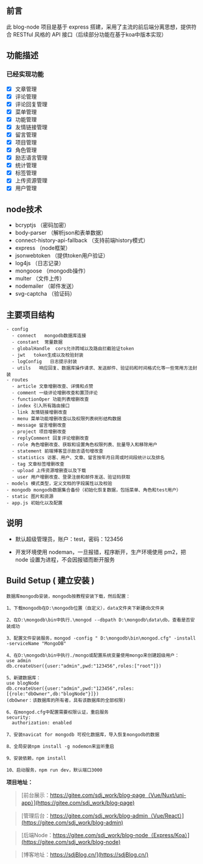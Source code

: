 ## 前言

此 blog-node 项目是基于 express 搭建，采用了主流的前后端分离思想，提供符合 RESTful 风格的 API 接口（后续部分功能在基于koa中版本实现）

## 功能描述

### 已经实现功能

- [x] 文章管理
- [x] 评论管理
- [x] 评论回复管理
- [x] 菜单管理
- [x] 功能管理
- [x] 友情链接管理
- [x] 留言管理
- [x] 项目管理
- [x] 角色管理
- [x] 励志语言管理
- [x] 统计管理
- [x] 标签管理
- [x] 上传资源管理
- [x] 用户管理

## node技术

- bcryptjs （密码加密）
- body-parser （解析json和表单数据）
- connect-history-api-fallback  （支持前端history模式）
- express （node框架）
- jsonwebtoken  （提供token用户验证）
- log4js  （日志记录）
- mongoose    （mongodb操作）
- multer  （文件上传）
- nodemailer  （邮件发送）
- svg-captcha  （验证码）

## 主要项目结构

```
- config
  - connect   mongodb数据库连接
  - constant  常量数据
  - globalHandle  cors允许跨域以及路由拦截验证token
  - jwt   token生成以及校验封装
  - logConfig   日志提示封装
  - utils   响应回复、数据库操作请求、发送邮件、验证码和时间格式化等一些常用方法封装
- routes
  - article 文章增删改查、详情和点赞
  - comment 一级评论增删改查和置顶评论
  - functionOper 功能列表增删改查
  - index 引入所有路由接口
  - link 友情链接增删改查
  - menu 菜单功能增删改查以及权限列表树形结构数据
  - message 留言增删改查
  - project 项目增删改查
  - replyComment 回复评论增删改查
  - role 角色增删改查、获取和设置角色权限列表、批量导入和移除用户
  - statement 前端博客显示励志语句增改查
  - statistics 访客、用户、文章、留言按年月日周或时间段统计以及排名
  - tag 文章标签增删改查
  - upload 上传资源增删查以及下载
  - user 用户增删改查、登录注册和邮件发送、验证码获取
- models 模式类型，定义文档的字段属性以及校验
- mongodb mongodb数据集合备份（初始化恢复数据，包括菜单、角色和test用户）
- static 图片和资源
- app.js 初始化以及配置
```

## 说明

- 默认超级管理员，账户：test，密码：123456

- 开发环境使用 nodeman，一旦报错，程序断开，生产环境使用 pm2，把 node 设置为进程，不会因报错而断开服务


## Build Setup ( 建立安装 )

```
数据库mongodb安装，mongodb按教程安装下载，然后配置：

1、下载mongodb在D:\mongodb位置（自定义），data文件夹下新建db文件夹

2、在D:\mongodb\bin中执行.\mongod --dbpath D:\mongodb\data\db，查看是否安装成功

3、配置文件安装服务，mongod -config " D:\mongodb\bin\mongod.cfg" -install -serviceName "MongoDB"

4、在D:\mongodb\bin中执行./mongo或配置系统变量使用mongo来创建超级用户：
use admin
db.createUser({user:"admin",pwd:"123456",roles:["root"]})

5、新建数据库：
use blogNode
db.createUser({user:"admin",pwd:"123456",roles:[{role:"dbOwner",db:"blogNode"}]})
(dbOwner：该数据库的所有者，具有该数据库的全部权限)

6、在mongod.cfg中配置需要权限认证，重启服务
security:
  authorization: enabled

7、安装navicat for mongodb 可视化数据库，导入恢复mongodb的数据  

8、全局安装npm install -g nodemon来监听重启

9、安装依赖，npm install

10、启动服务，npm run dev，默认端口3000

```

**项目地址：**

> [前台展示：https://gitee.com/sdj_work/blog-page（Vue/Nuxt/uni-app）](https://gitee.com/sdj_work/blog-page)

> [管理后台：https://gitee.com/sdj_work/blog-admin（Vue/React）](https://gitee.com/sdj_work/blog-admin)

> [后端Node：https://gitee.com/sdj_work/blog-node（Express/Koa）](https://gitee.com/sdj_work/blog-node)

> [博客地址：https://sdjBlog.cn/](https://sdjBlog.cn/)
